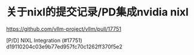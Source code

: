 # 关于nixl的提交记录/PD集成nvidia nixl
https://github.com/vllm-project/vllm/pull/17751

[P/D] NIXL Integration (#17751) d19110204c03e9b77ed957fc70c1262ff370f5e2






